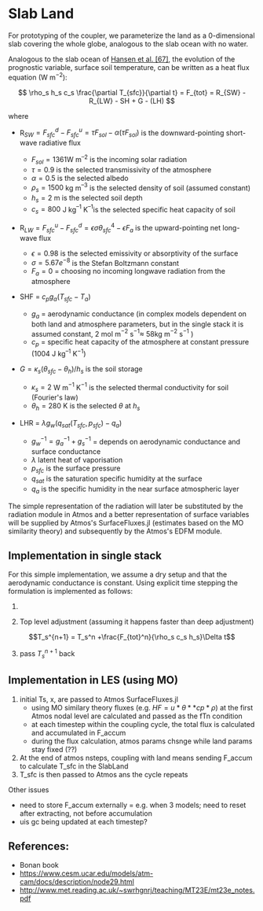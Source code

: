 # Slab Land

For prototyping of the coupler, we parameterize the land as a 0-dimensional slab covering the whole globe, analogous to the slab ocean with no water.

Analogous to the slab ocean of [Hansen et al. [67]](https://www.cesm.ucar.edu/models/atm-cam/docs/description/node48.html#hansen84), the evolution of the prognostic variable, surface soil temperature, can be written as a heat flux equation (W m$^{-2}$):

  
$$
\rho_s h_s c_s \frac{\partial T_{sfc}}{\partial t} = F_{tot} = R_{SW} - R_{LW} - SH + G - (LH)
$$

where
- R$_{SW} = F_{sfc}^d - F_{sfc}^u = \tau F_{sol} - \alpha(\tau F_{sol} )$ is the downward-pointing short-wave radiative flux
	- $F_{sol} = 1361$W m$^{–2}$ is the incoming solar radiation
	- $\tau = 0.9$ is the selected transmissivity of the atmosphere
	- $\alpha = 0.5$ is the selected albedo
	- $\rho_s =1500$ kg m$^{–3}$ is the selected density of soil (assumed constant)
	- $h_s= 2$ m is the selected soil depth
	- $c_s = 800$ J kg$^{–1}$ K$^{–1}$is the selected specific heat capacity of soil

- R$_{LW} = F_{sfc}^u - F_{sfc}^d = \epsilon \sigma \theta_{sfc}^4 - \epsilon F_{a}$ is the upward-pointing net long-wave flux
	- $\epsilon = 0.98$ is the selected emissivity or absorptivity of the surface
	- $\sigma = 5.67e^{-8}$ is the Stefan Boltzmann constant
	- $F_{a} =0$ = choosing no incoming longwave radiation from the atmosphere 

- SHF = $c_p g_a (T_{sfc} - T_a)$
	- $g_a$ = aerodynamic conductance (in complex models dependent on both land and atmosphere parameters, but in the single stack it is assumed constant, 2 mol m$^{-2}$ s$^{-1} \approx$ 58kg m$^{-2}$ s$^{-1}$ )
	- $c_p$ = specific heat capacity of the atmosphere at constant pressure (1004 J kg$^{–1}$ K$^{-1}$)

- $G = \kappa_s (\theta_{sfc}-\theta_h)/h_s$ is the soil storage
	- $\kappa_s = 2$ W m$^{-1}$ K$^{-1}$ is the selected thermal conductivity for soil (Fourier's law)
	- $\theta_h = 280$ K is the selected $\theta$ at $h_s$

- LHR = $\lambda g_w (q_{sat}(T_{sfc},p_{sfc}) - q_a)$
	- $g_w^{-1}=g_a^{-1}+g_s^{-1}$ = depends on aerodynamic conductance and surface conductance
	- $\lambda$ latent heat of vaporisation
	- $p_{sfc}$ is the surface pressure
	- $q_{sat}$ is the saturation specific humidity at the surface
	- $q_a$ is the specific humidity in the near surface atmospheric layer

The simple representation of the radiation will later be substituted by the radiation module in Atmos and a better representation of surface variables will be supplied by Atmos's SurfaceFluxes.jl (estimates based on the MO similarity theory) and subsequently by the Atmos's EDFM module. 

## Implementation in single stack

For this simple implementation, we assume a dry setup and that the aerodynamic conductance is constant. Using explicit time stepping the formulation is implemented as follows:

1) 

2) Top level adjustment (assuming it happens faster than deep adjustment)

$$T_s^{n+1} = T_s^n +\frac{F_{tot}^n}{\rho_s c_s h_s}\Delta t$$

3) pass $T_s^{n+1}$ back

## Implementation in LES (using MO)
1) initial Ts, x,  are passed to Atmos SurfaceFluxes.jl
    - using MO similary theory fluxes (e.g. $HF = u*\theta* * cp * \rho$) at the first Atmos nodal level are calculated and passed as the fTn condition
    - at each timestep within the coupling cycle, the total flux is calculated and accumulated in F_accum
    - during the flux calculation, atmos params chsnge while land params stay fixed (??)
2) At the end of atmos nsteps, coupling with land means sending F_accum to calculate T_sfc in the SlabLand
3) T_sfc is then passed to Atmos ans the cycle repeats

Other issues
- need to store F_accum externally
= e.g. when 3 models; need to reset after extracting, not before accumulation
- uis gc being updated at each timestep?
  

## References:
- Bonan book
- https://www.cesm.ucar.edu/models/atm-cam/docs/description/node29.html
- http://www.met.reading.ac.uk/~swrhgnrj/teaching/MT23E/mt23e_notes.pdf
